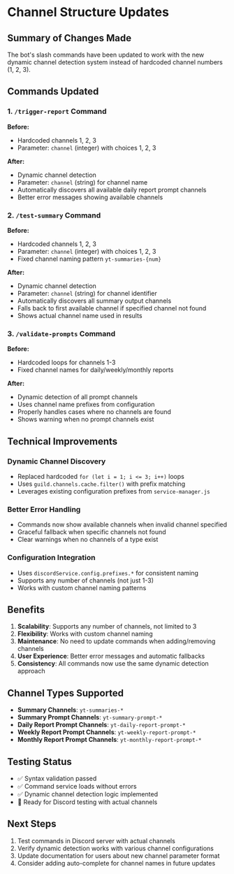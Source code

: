 # Channel Structure Updates

## Summary of Changes Made

The bot's slash commands have been updated to work with the new dynamic channel detection system instead of hardcoded channel numbers (1, 2, 3).

## Commands Updated

### 1. `/trigger-report` Command
**Before:**
- Hardcoded channels 1, 2, 3
- Parameter: `channel` (integer) with choices 1, 2, 3

**After:**
- Dynamic channel detection
- Parameter: `channel` (string) for channel name
- Automatically discovers all available daily report prompt channels
- Better error messages showing available channels

### 2. `/test-summary` Command
**Before:**
- Hardcoded channels 1, 2, 3  
- Parameter: `channel` (integer) with choices 1, 2, 3
- Fixed channel naming pattern `yt-summaries-{num}`

**After:**
- Dynamic channel detection
- Parameter: `channel` (string) for channel identifier
- Automatically discovers all summary output channels
- Falls back to first available channel if specified channel not found
- Shows actual channel name used in results

### 3. `/validate-prompts` Command
**Before:**
- Hardcoded loops for channels 1-3
- Fixed channel names for daily/weekly/monthly reports

**After:**
- Dynamic detection of all prompt channels
- Uses channel name prefixes from configuration
- Properly handles cases where no channels are found
- Shows warning when no prompt channels exist

## Technical Improvements

### Dynamic Channel Discovery
- Replaced hardcoded `for (let i = 1; i <= 3; i++)` loops
- Uses `guild.channels.cache.filter()` with prefix matching
- Leverages existing configuration prefixes from `service-manager.js`

### Better Error Handling
- Commands now show available channels when invalid channel specified
- Graceful fallback when specific channels not found
- Clear warnings when no channels of a type exist

### Configuration Integration
- Uses `discordService.config.prefixes.*` for consistent naming
- Supports any number of channels (not just 1-3)
- Works with custom channel naming patterns

## Benefits

1. **Scalability**: Supports any number of channels, not limited to 3
2. **Flexibility**: Works with custom channel naming
3. **Maintenance**: No need to update commands when adding/removing channels
4. **User Experience**: Better error messages and automatic fallbacks
5. **Consistency**: All commands now use the same dynamic detection approach

## Channel Types Supported

- **Summary Channels**: `yt-summaries-*`
- **Summary Prompt Channels**: `yt-summary-prompt-*`
- **Daily Report Prompt Channels**: `yt-daily-report-prompt-*`
- **Weekly Report Prompt Channels**: `yt-weekly-report-prompt-*`
- **Monthly Report Prompt Channels**: `yt-monthly-report-prompt-*`

## Testing Status

- ✅ Syntax validation passed
- ✅ Command service loads without errors
- ✅ Dynamic channel detection logic implemented
- 🔄 Ready for Discord testing with actual channels

## Next Steps

1. Test commands in Discord server with actual channels
2. Verify dynamic detection works with various channel configurations
3. Update documentation for users about new channel parameter format
4. Consider adding auto-complete for channel names in future updates
